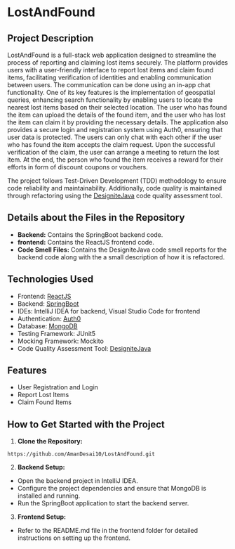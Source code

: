 # LostAndFound

## Project Description
LostAndFound is a full-stack web application designed to streamline the process of reporting and claiming lost items securely. The platform provides users with a user-friendly interface to report lost items and claim found items, facilitating verification of identities and enabling communication between users. The communication can be done using an in-app chat functionality. One of its key features is the implementation of geospatial queries, enhancing search functionality by enabling users to locate the nearest lost items based on their selected location. The user who has found the item can upload the details of the found item, and the user who has lost the item can claim it by providing the necessary details. The application also provides a secure login and registration system using Auth0, ensuring that user data is protected. The users can only chat with each other if the user who has found the item accepts the claim request. Upon the successful verification of the claim, the user can arrange a meeting to return the lost item. At the end, the person who found the item receives a reward for their efforts in form of discount coupons or vouchers.

The project follows Test-Driven Development (TDD) methodology to ensure code reliability and maintainability. Additionally, code quality is maintained through refactoring using the [DesigniteJava](https://www.designite-tools.com/products-dj) code quality assessment tool.

## Details about the Files in the Repository
- **Backend:** Contains the SpringBoot backend code.
- **frontend:** Contains the ReactJS frontend code.
- **Code Smell Files:** Contains the DesigniteJava code smell reports for the backend code along with the a small description of how it is refactored.

## Technologies Used
- Frontend: [ReactJS](https://reactjs.org/)
- Backend: [SpringBoot](https://spring.io/projects/spring-boot)
- IDEs: IntelliJ IDEA for backend, Visual Studio Code for frontend
- Authentication: [Auth0](https://auth0.com/)
- Database: [MongoDB](https://www.mongodb.com/)
- Testing Framework: JUnit5
- Mocking Framework: Mockito
- Code Quality Assessment Tool: [DesigniteJava](https://www.designite-tools.com/products-dj)

## Features
- User Registration and Login
- Report Lost Items
- Claim Found Items


## How to Get Started with the Project
1. **Clone the Repository:**
```
https://github.com/AmanDesai10/LostAndFound.git
```


2. **Backend Setup:**
- Open the backend project in IntelliJ IDEA.
- Configure the project dependencies and ensure that MongoDB is installed and running.
- Run the SpringBoot application to start the backend server.

3. **Frontend Setup:**
- Refer to the README.md file in the frontend folder for detailed instructions on setting up the frontend.

